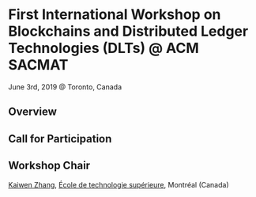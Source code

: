 # First International Workshop on Blockchains and Distributed Ledger Technologies (DLTs) @ ACM SACMAT
June 3rd, 2019 @ Toronto, Canada

## Overview

## Call for Participation

## Workshop Chair
[Kaiwen Zhang](https://fuseelab.github.io/), [École de technologie supérieure](https://www.etsmtl.ca/Bottin/ETS/MotCle/FicheEmploye?Numero=6866), Montréal (Canada)
